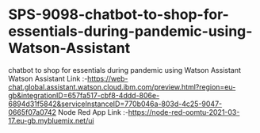 # SPS-9098-chatbot-to-shop-for-essentials-during-pandemic-using-Watson-Assistant
chatbot to shop for essentials during pandemic using Watson Assistant
Watson Assistant Link :-https://web-chat.global.assistant.watson.cloud.ibm.com/preview.html?region=eu-gb&integrationID=657fa517-cbf8-4ddd-806e-6894d31f5842&serviceInstanceID=770b046a-803d-4c25-9047-0665f07a0742
Node Red App Link :-https://node-red-oomtu-2021-03-17.eu-gb.mybluemix.net/ui
